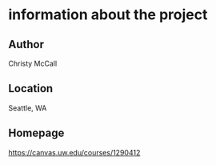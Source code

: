 # information about the project

## Author

Christy McCall

## Location

Seattle, WA

## Homepage

https://canvas.uw.edu/courses/1290412